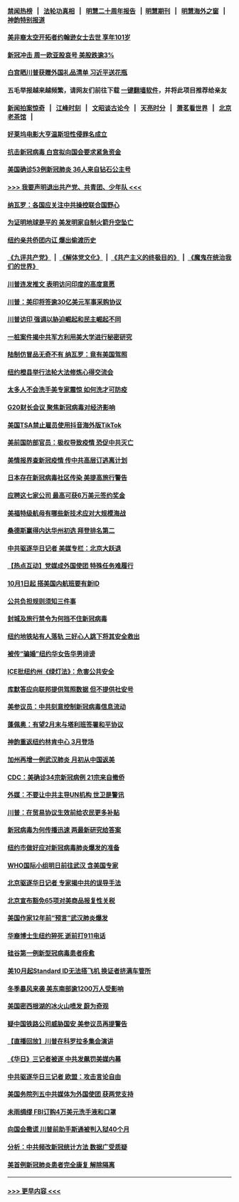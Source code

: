 #### [禁闻热榜](热点新闻.md?=0)  &nbsp;&nbsp;|&nbsp;&nbsp; [法轮功真相](https://github.com/gfw-breaker/truth/blob/master/README.md?=0) &nbsp;&nbsp;|&nbsp;&nbsp; [明慧二十周年报告](https://github.com/gfw-breaker/mh-reports/blob/master/README.md?=0) &nbsp;&nbsp;|&nbsp;&nbsp;[明慧期刊](https://github.com/gfw-breaker/mh-qikan) &nbsp;&nbsp;|&nbsp;&nbsp; [明慧海外之窗](https://github.com/gfw-breaker/mh-news/blob/master/README.md?=0) &nbsp;&nbsp;|&nbsp;&nbsp; [神韵特别报道](https://github.com/gfw-breaker/mh-news/blob/master/shenyun.md?=0)
#### [美非裔太空开拓者约翰逊女士去世 享年101岁](../pages/nsc412/n11892917.md?t=02250631) 
#### [新冠冲击 周一欧亚股哀号 美股跌逾3%](../pages/nsc412/n11892648.md?t=02250631) 
#### [白宫晒川普获赠外国礼品清单 习近平送花瓶](../pages/nsc412/n11892985.md?t=02250631) 
#### 五毛举报越来越频繁，请网友们前往下载 [一键翻墙软件](https://github.com/gfw-breaker/ssr-accounts)，并将此项目推荐给亲友
#### [新闻拍案惊奇](https://github.com/gfw-breaker/banned-news/blob/master/pages/link4.md) &nbsp;&nbsp;|&nbsp;&nbsp; [江峰时刻](https://github.com/gfw-breaker/banned-news/blob/master/pages/link4.md) &nbsp;&nbsp;|&nbsp;&nbsp; [文昭谈古论今](https://github.com/gfw-breaker/banned-news/blob/master/pages/link4.md) &nbsp;&nbsp;|&nbsp;&nbsp; [天亮时分](https://github.com/gfw-breaker/banned-news/blob/master/pages/link4.md) &nbsp;&nbsp;|&nbsp;&nbsp; [萧茗看世界](https://github.com/gfw-breaker/banned-news/blob/master/pages/link4.md) &nbsp;&nbsp;|&nbsp;&nbsp; [北京老茶馆](https://github.com/gfw-breaker/banned-news/blob/master/pages/link4.md) &nbsp;&nbsp;|&nbsp;&nbsp; 
#### [好莱坞电影大亨温斯坦性侵罪名成立](../pages/nsc412/n11892907.md?t=02250631) 
#### [抗击新冠病毒 白宫拟向国会要求紧急资金](../pages/nsc412/n11892943.md?t=02250631) 
#### [美国确诊53例新冠肺炎 36人来自钻石公主号](../pages/nsc412/n11892877.md?t=02250631) 
#### [>>> 我要声明退出共产党、共青团、少年队 <<<](https://github.com/begood0513/goodnews/blob/master/quit/letter.md) 
#### [纳瓦罗：各国应关注中共操控联合国野心](../pages/nsc412/n11892856.md?t=02250631) 
#### [为证明地球是平的 美发明家自制火箭升空坠亡](../pages/nsc412/n11892645.md?t=02250631) 
#### [纽约亲共侨团内讧 爆出偷渡历史](../pages/nsc412/n11891235.md?t=02250631) 
#### [《九评共产党》](https://github.com/begood0513/9ping.md/blob/master/README.md) &nbsp;|&nbsp; [《解体党文化》](../../../../jtdwh.md/blob/master/README.md)  &nbsp;|&nbsp; [《共产主义的终极目的》](../../../../gczydzjmd.md/blob/master/README.md) &nbsp;|&nbsp; [《魔鬼在统治我们的世界》](../../../../mgztzwmdsj.md/blob/master/README.md) 
#### [川普连发推文 表明访问印度的高度意愿](../pages/nsc412/n11891927.md?t=02250631) 
#### [川普：美印将签逾30亿美元军事采购协议](../pages/nsc412/n11892494.md?t=02250631) 
#### [川普访印 强调以胁迫崛起和民主崛起不同](../pages/nsc412/n11891855.md?t=02250631) 
#### [一桩案件揭中共军方利用美大学进行秘密研究](../pages/nsc412/n11891206.md?t=02250631) 
#### [陆制仿冒品无奇不有 纳瓦罗：竟有美国驾照](../pages/nsc412/n11890953.md?t=02250631) 
#### [纽约橙县举行法轮大法修炼心得交流会](../pages/nsc412/n11890760.md?t=02250631) 
#### [太多人不会洗手美专家震惊 如何洗才可防疫](../pages/nsc412/n11875866.md?t=02250631) 
#### [G20财长会议 聚焦新冠病毒对经济影响](../pages/nsc412/n11890400.md?t=02250631) 
#### [美国TSA禁止雇员使用抖音海外版TikTok](../pages/nsc412/n11890500.md?t=02250631) 
#### [美前国防部官员：极权导致疫情 恐促中共灭亡](../pages/nsc412/n11889092.md?t=02250631) 
#### [美情报界查新冠疫情 传中共高层订逃离计划](../pages/nsc412/n11888161.md?t=02250631) 
#### [日本存在新冠病毒社区传染 美提高旅行警告](../pages/nsc412/n11889917.md?t=02250631) 
#### [应聘这七家公司 最高可获6万美元签约奖金](../pages/nsc412/n11879446.md?t=02250631) 
#### [美福特级航母有哪些新技术应对大规模海战](../pages/nsc412/n11882087.md?t=02250631) 
#### [桑德斯赢得内达华州初选 拜登排名第二](../pages/nsc412/n11888760.md?t=02250631) 
#### [中共驱逐华日记者 美媒专栏：北京大跃退](../pages/nsc412/n11888453.md?t=02250631) 
#### [【热点互动】党媒成外国使团 特殊任务难履行](../pages/nsc412/n11888306.md?t=02250631) 
#### [10月1日起 搭美国内航班要有新ID](../pages/nsc412/n11888243.md?t=02250631) 
#### [公共负担规则须知三件事](../pages/nsc412/n11888123.md?t=02250631) 
#### [封城及旅行禁令为何挡不住新冠病毒](../pages/nsc412/n11888067.md?t=02250631) 
#### [纽约地铁站有人落轨   三好心人跳下将其安全救出](../pages/nsc412/n11888088.md?t=02250631) 
#### [被传“骗婚”纽约华女告华男诽谤](../pages/nsc412/n11887303.md?t=02250631) 
#### [ICE批纽约州《绿灯法》：危害公共安全](../pages/nsc412/n11887285.md?t=02250631) 
#### [库默答应向联邦提供驾照数据 但不提供社安号](../pages/nsc412/n11887269.md?t=02250631) 
#### [美参议员：中共刻意控制新冠病毒信息流动](../pages/nsc412/n11887949.md?t=02250631) 
#### [蓬佩奥：有望2月末与塔利班签署和平协议](../pages/nsc412/n11887248.md?t=02250631) 
#### [神韵重返纽约林肯中心 3月登场](../pages/nsc412/n11885013.md?t=02250631) 
#### [加州再增一例武汉肺炎 月初从中国返美](../pages/nsc412/n11886929.md?t=02250631) 
#### [CDC：美确诊34宗新冠病例 21宗来自撤侨](../pages/nsc412/n11886795.md?t=02250631) 
#### [外媒：不要让中共主导UN机构 世卫是警讯](../pages/nsc412/n11886401.md?t=02250631) 
#### [川普：在贸易协议生效前给农民更多补贴](../pages/nsc412/n11886549.md?t=02250631) 
#### [新冠病毒为何传播迅速 两最新研究给答案](../pages/nsc412/n11886505.md?t=02250631) 
#### [纽约市做好应对新冠病毒肺炎爆发的准备](../pages/nsc412/n11885019.md?t=02250631) 
#### [WHO国际小组明日前往武汉 含美国专家](../pages/nsc412/n11886380.md?t=02250631) 
#### [北京驱逐华日记者 专家揭中共的误导手法](../pages/nsc412/n11886124.md?t=02250631) 
#### [北京宣布豁免65项对美商品报复性关税](../pages/nsc412/n11885960.md?t=02250631) 
#### [美国作家12年前“预言”武汉肺炎爆发](../pages/nsc412/n11885487.md?t=02250631) 
#### [华裔博士生纽约猝死  逝前打911电话](../pages/nsc412/n11885007.md?t=02250631) 
#### [硅谷第一例新型冠病毒患者痊愈](../pages/nsc412/n11885163.md?t=02250631) 
#### [美10月起Standard ID无法搭飞机  换证者挤满车管所](../pages/nsc412/n11885036.md?t=02250631) 
#### [冬季暴风来袭 美东南部逾1200万人受影响](../pages/nsc412/n11884620.md?t=02250631) 
#### [美国密西根湖的冰火山喷发 蔚为奇观](../pages/nsc412/n11884842.md?t=02250631) 
#### [疑中国铁路公司威胁国安 美参议员再提警告](../pages/nsc412/n11884300.md?t=02250631) 
#### [【直播回放】川普在科罗拉多集会演讲](../pages/nsc412/n11883640.md?t=02250631) 
#### [《华日》三记者被逐 中共发飙罚美媒内幕](../pages/nsc412/n11884184.md?t=02250631) 
#### [中共驱逐华日三记者 欧盟：攻击言论自由](../pages/nsc412/n11884179.md?t=02250631) 
#### [美国务院列五中共媒体为外国使团 获两党支持](../pages/nsc412/n11883954.md?t=02250631) 
#### [未雨绸缪 FBI订购4万美元洗手液和口罩](../pages/nsc412/n11883960.md?t=02250631) 
#### [向国会撒谎 川普前助手斯通被判入狱40个月](../pages/nsc412/n11883930.md?t=02250631) 
#### [分析：中共频改新冠统计方法 数据广受质疑](../pages/nsc412/n11883875.md?t=02250631) 
#### [美首例新冠肺炎患者完全康复 解除隔离](../pages/nsc412/n11883754.md?t=02250631) 

----
#### [ >>> 更早内容 <<< ](../indexes/nsc412-earlier.md)
